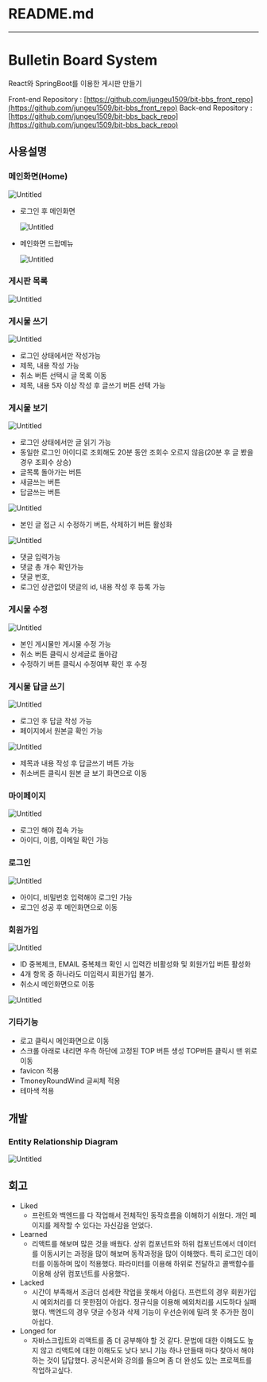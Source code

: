 # README.md

---

# Bulletin Board System

React와 SpringBoot를 이용한 게시판 만들기

Front-end Repository : [https://github.com/jungeu1509/bit-bbs_front_repo](https://github.com/jungeu1509/bit-bbs_front_repo)
Back-end Repository : [https://github.com/jungeu1509/bit-bbs_back_repo](https://github.com/jungeu1509/bit-bbs_back_repo)

## 사용설명

### 메인화면(Home)

![Untitled](README_images/Untitled.png)

- 로그인 후 메인화면

    ![Untitled](README_images/Untitled%201.png)

- 메인화면 드랍메뉴

    ![Untitled](README_images/Untitled%202.png)


### 게시판 목록

![Untitled](README_images/Untitled%203.png)

### 게시물 쓰기

![Untitled](README_images/Untitled%204.png)

- 로그인 상태에서만 작성가능
- 제목, 내용 작성 가능
- 취소 버튼 선택시 글 목록 이동
- 제목, 내용 5자 이상 작성 후 글쓰기 버튼 선택 가능

### 게시물 보기

![Untitled](README_images/Untitled%205.png)

- 로그인 상태에서만 글 읽기 가능
- 동일한 로그인 아이디로 조회해도 20분 동안 조회수 오르지 않음(20분 후 글 봤을 경우 조회수 상승)
- 글목록 돌아가는 버튼
- 새글쓰는 버튼
- 답글쓰는 버튼

![Untitled](README_images/Untitled%206.png)

- 본인 글 접근 시 수정하기 버튼, 삭제하기 버튼 활성화

![Untitled](README_images/Untitled%207.png)

- 댓글 입력가능
- 댓글 총 개수 확인가능
- 댓글 번호,
- 로그인 상관없이 댓글의 id, 내용 작성 후 등록 가능

### 게시물 수정

![Untitled](README_images/Untitled%208.png)

- 본인 게시물만 게시물 수정 가능
- 취소 버튼 클릭시 상세글로 돌아감
- 수정하기 버튼 클릭시 수정여부 확인 후 수정

### 게시물 답글 쓰기

![Untitled](README_images/Untitled%209.png)

- 로그인 후 답글 작성 가능
- 페이지에서 원본글 확인 가능

![Untitled](README_images/Untitled%2010.png)

- 제목과 내용 작성 후 답글쓰기 버튼 가능
- 취소버튼 클릭시 원본 글 보기 화면으로 이동

### 마이페이지

![Untitled](README_images/Untitled%2011.png)

- 로그인 해야 접속 가능
- 아이디, 이름, 이메일 확인 가능

### 로그인

![Untitled](README_images/Untitled%2012.png)

- 아이디, 비밀번호 입력해야 로그인 가능
- 로그인 성공 후 메인화면으로 이동

### 회원가입

![Untitled](README_images/Untitled%2013.png)

- ID 중복체크, EMAIL 중복체크 확인 시 입력칸 비활성화 및 회원가입 버튼 활성화
- 4개 항목 중 하나라도 미입력시 회원가입 불가.
- 취소시 메인화면으로 이동

![Untitled](README_images/Untitled%2014.png)

### 기타기능

- 로고 클릭시 메인화면으로 이동
- 스크롤 아래로 내리면 우측 하단에 고정된 TOP 버튼 생성 TOP버튼 클릭시 맨 위로 이동
- favicon 적용
- TmoneyRoundWind 글씨체 적용
- 테마색 적용

## 개발

### ****Entity Relationship Diagram****

![Untitled](README_images/Untitled%2015.png)

## 회고

- Liked
    - 프런트와 백엔드를 다 작업해서 전체적인 동작흐름을 이해하기 쉬웠다. 개인 페이지를 제작할 수 있다는 자신감을 얻었다.
- Learned
    - 리액트를 해보며 많은 것을 배웠다. 상위 컴포넌트와 하위 컴포넌트에서 데이터를 이동시키는 과정을 많이 해보며 동작과정을 많이 이해했다. 특히 로그인 데이터를 이동하며 많이 적용했다. 파라미터를 이용해 하위로 전달하고 콜백함수를 이용해 상위 컴포넌트를 사용했다.
- Lacked
    - 시간이 부족해서 조금더 섬세한 작업을 못해서 아쉽다. 프런트의 경우 회원가입시 예외처리를 더 못한점이 아쉽다. 정규식을 이용해 예외처리를 시도하다 실패했다. 백엔드의 경우 댓글 수정과 삭제 기능이 우선순위에 밀려 못 추가한 점이 아쉽다.
- Longed for
    - 자바스크립트와 리액트를 좀 더 공부해야 할 것 같다. 문법에 대한 이해도도 높지 않고 리액트에 대한 이해도도 낮다 보니 기능 하나 만들때 마다 찾아서 해야하는 것이 답답했다. 공식문서와 강의를 들으며 좀 더 완성도 있는 프로젝트를 작업하고싶다.
